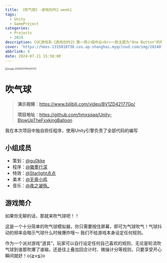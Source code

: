 ```yaml
---
title: 《吹气球》-游戏创作2 week1
tags:
  - Unity
  - GameProject
categories:
  - Projects
  - 2024
description: CUC游戏系《游戏创作2》第一周小组作业<br>一款主题为"One Button"的吹气球派对游戏
cover: 'https://hmxs-1315810738.cos.ap-shanghai.myqcloud.com/img/202407211553628.png'
abbrlink: 9
date: 2024-07-21 15:50:00
---
```


<img src="https://hmxs-1315810738.cos.ap-shanghai.myqcloud.com/img/202407211553628.png" alt="image-20240721155347372" style="zoom:50%;" />

# 吹气球

> **演示视频**：https://www.bilibili.com/video/BV1ZD42177Gp/
>
> **项目地址**：https://github.com/hmxsqaq/Unity-BlowUpTheFxxkingBalloon

我在本次项目中独自担任程序，使用Unity引擎负责了全部代码的编写

## 小组成员

- 策划：[@gu0kke](https://space.bilibili.com/423851637)
- 程序：[@徽墨行深](https://space.bilibili.com/11752174) 
- 特效：[@Starlight点点](https://space.bilibili.com/26404651) 
- 美术：[@无骨小鸡](https://space.bilibili.com/505778653) 
- 音乐：[@夜之凝殇_](https://space.bilibili.com/178969683)

## 游戏简介

如果你无聊的话，那就来吹气球吧！！

这是一个十分简单的吹气球模拟器，你只需要按住屏幕，即可为气球吹气！气球抖动的频率会暗示气球什么时候爆炸哦～ 我们不给游戏本身设定任何规则。

作为一个派对游戏“道具”，玩家可以自行设定任何自己喜欢的规则，无论是轮流吹气球到谁那吹爆了谁输，还是往上叠加回合计时、微操计分等规则，只要享受开心瞬间就好！o(≧v≦)o

